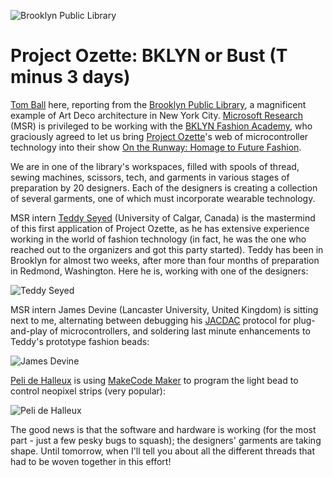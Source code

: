 ![Brooklyn Public Library](/static/blog/ozette/bklyn_pub_lib.jpg)

# Project Ozette: BKLYN or Bust (T minus 3 days)

[Tom Ball](https://www.microsoft.com/en-us/research/people/tball/) here, reporting from the [Brooklyn Public Library](https://www.bklynlibrary.org/locations/central), a magnificent example of Art Deco architecture in New York City. [Microsoft Research](https://research.microsoft.com) (MSR) is privileged to be working with the [BKLYN Fashion Academy](https://www.bklynlibrary.org/bklyn-fashion-academy), who graciously agreed to let us bring [Project Ozette](https://www.microsoft.com/en-us/research/project/ozette)'s web of microcontroller technology into their show [On the Runway: Homage to Future Fashion](https://bfahomagetofuturefashion.eventbrite.com/).

We are in one of the library's workspaces, filled with spools of thread, sewing machines, scissors, tech, and garments in various stages of preparation by 20 designers.
Each of the designers is creating a collection of several garments, one of which must incorporate wearable technology. 

MSR intern [Teddy Seyed](http://teddyseyed.com/) (University of Calgar, Canada) is the mastermind of this
first application of Project Ozette, as he has extensive experience working in the world of fashion technology (in fact, he was the one who reached out to the organizers and got this party started).
Teddy has been in Brooklyn for almost two weeks, after more than four months of preparation in Redmond, Washington. Here he is, working with one of the designers:

![Teddy Seyed](/static/blog/ozette/seyed.jpg)

MSR intern James Devine (Lancaster University, United Kingdom) is sitting next to me, alternating between
debugging his [JACDAC](https://jacdac.org) protocol for plug-and-play of microcontrollers, and soldering last minute enhancements to Teddy's prototype fashion beads:

![James Devine](/static/blog/ozette/devine.jpg)

[Peli de Halleux](https://www.microsoft.com/en-us/research/people/jhalleux/) is using [MakeCode Maker](https:maker.makecode.com) to program the light bead to control neopixel strips (very popular):

![Peli de Halleux](/static/blog/ozette/dehalleux.jpg)

The good news is that the software and hardware is working (for the most part - just a few pesky bugs to squash); the designers' garments are taking shape. Until tomorrow, when I'll tell you about all the different threads that had to be woven together in this effort!
